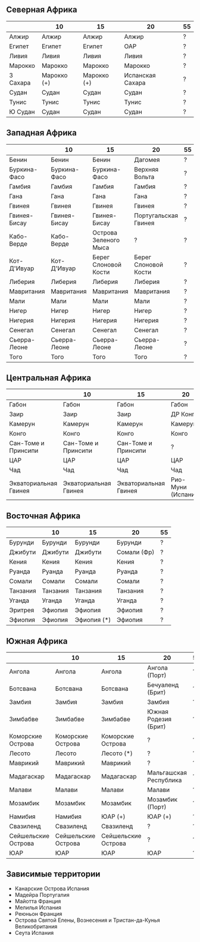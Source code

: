 ## Северная Африка

|           |10             |15             |20                 |55 |
|-----------|---------------|---------------|-------------------|---|
|Алжир      |Алжир          |Алжир          |Алжир              |?  |
|Египет     |Египет         |Египет         |ОАР                |?  |
|Ливия      |Ливия          |Ливия          |Ливия              |?  |
|Марокко    |Марокко        |Марокко        |Марокко            |?  |
|З Сахара   |Марокко (+)    |Марокко (+)    |Испанская Сахара   |?  |
|Судан      |Судан          |Судан          |Судан              |?  |
|Тунис      |Тунис          |Тунис          |Тунис              |?  |
|Ю Судан    |Судан          |Судан          |Судан              |?  |

## Западная Африка

|               |10             |15                     |20                     |55 |
|---------------|---------------|-----------------------|-----------------------|---|
|Бенин          |Бенин          |Бенин                  |Дагомея                |?  |
|Буркина-Фасо   |Буркина-Фасо   |Буркина-Фасо           |Верхняя Вольта         |?  |
|Гамбия         |Гамбия         |Гамбия                 |Гамбия                 |?  |
|Гана           |Гана           |Гана                   |Гана                   |?  |
|Гвинея         |Гвинея         |Гвинея                 |Гвинея                 |?  |
|Гвинея-Бисау   |Гвинея-Бисау   |Гвинея-Бисау           |Португальская Гвинея   |?  |
|Кабо-Верде     |Кабо-Верде     |Острова Зеленого Мыса  |?                      |?  |
|Кот-Д'Ивуар    |Кот-Д'Ивуар    |Берег Слоновой Кости   |Берег Слоновой Кости   |?  |
|Либерия        |Либерия        |Либерия                |Либерия                |?  |
|Мавритания     |Мавритания     |Мавритания             |Мавритания             |?  |
|Мали           |Мали           |Мали                   |Мали                   |?  |
|Нигер          |Нигер          |Нигер                  |Нигер                  |?  |
|Нигерия        |Нигерия        |Нигерия                |Нигерия                |?  |
|Сенегал        |Сенегал        |Сенегал                |Сенегал                |?  |
|Сьерра-Леоне   |Сьерра-Леоне   |Сьерра-Леоне           |Сьерра-Леоне           |?  |
|Того           |Того           |Того                   |Того                   |?  |

## Центральная Африка

|                       |10                     |15                     |20                 |55 |
|-----------------------|-----------------------|-----------------------|-------------------|---|
|Габон                  |Габон                  |Габон                  |Габон              |?  |
|Заир                   |Заир                   |Заир                   |ДР Конго           |?  |
|Камерун                |Камерун                |Камерун                |Камерун            |?  |
|Конго                  |Конго                  |Конго                  |Конго              |?  |
|Сан-Томе и Принсипи    |Сан-Томе и Принсипи    |Сан-Томе и Принсипи    |?                  |?  |
|ЦАР                    |ЦАР                    |ЦАР                    |ЦАР                |?  |
|Чад                    |Чад                    |Чад                    |Чад                |?  |
|Экваториальная Гвинея  |Экваториальная Гвинея  |Экваториальная Гвинея  |Рио-Муни (Испания) |?  |

## Восточная Африка

|               |10         |15             |20             |55 |
|---------------|-----------|---------------|---------------|---|
|Бурунди        |Бурунди    |Бурунди        |Бурунди        |?  |
|Джибути        |Джибути    |Джибути        |Сомали (Фр)    |?  |
|Кения          |Кения      |Кения          |Кения          |?  |
|Руанда         |Руанда     |Руанда         |Руанда         |?  |
|Сомали         |Сомали     |Сомали         |Сомали         |?  |
|Танзания       |Танзания   |Танзания       |Танзания       |?  |
|Уганда         |Уганда     |Уганда         |Уганда         |?  |
|Эритрея        |Эфиопия    |Эфиопия        |Эфиопия        |?  |
|Эфиопия        |Эфиопия    |Эфиопия (*)    |Эфиопия        |?  |

## Южная Африка

|                       |10                     |15                     |20                     |55 |
|-----------------------|-----------------------|-----------------------|-----------------------|---|
|Ангола                 |Ангола                 |Ангола                 |Ангола (Порт)          |?  |
|Ботсвана               |Ботсвана               |Ботсвана               |Бечуаленд (Брит)       |?  |
|Замбия                 |Замбия                 |Замбия                 |Замбия                 |?  |
|Зимбабве               |Зимбабве               |Зимбабве               |Южная Родезия (Брит)   |?  |
|Коморские Острова      |Коморские Острова      |Коморские Острова      |?                      |?  |
|Лесото                 |Лесото                 |Лесото (*)             |?                      |?  |
|Маврикий               |Маврикий               |Маврикий               |?                      |?  |
|Мадагаскар             |Мадагаскар             |Мадагаскар             |Мальгашская Республика |?  |
|Малави                 |Малави                 |Малави                 |Малави                 |?  |
|Мозамбик               |Мозамбик               |Мозамбик               |Мозамбик (Порт)        |?  |
|Намибия                |Намибия                |ЮАР (+)                |ЮАР (+)                |?  |
|Свазиленд              |Свазиленд              |Свазиленд              |?                      |?  |
|Сейшельские Острова    |Сейшельские Острова    |Сейшельские Острова    |?                      |?  |
|ЮАР                    |ЮАР                    |ЮАР                    |ЮАР                    |?  |

## Зависимые территории

*   Канарские Острова                                   Испания
*   Мадейра                                             Португалия
*   Майотта                                             Франция
*   Мелилья                                             Испания
*   Реюньон                                             Франция
*   Острова Святой Елены, Вознесения и Тристан-да-Кунья Великобритания
*   Сеута                                               Испания
